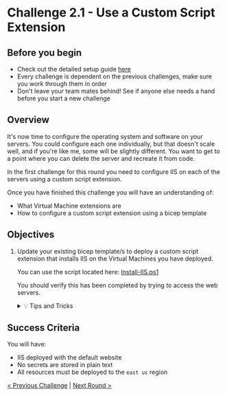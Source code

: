 # Challenge 2.1 - Use a Custom Script Extension

## Before you begin

* Check out the detailed setup guide [here](Setup/readme.md)
* Every challenge is dependent on the previous challenges, make sure you work through them in order
* Don't leave your team mates behind! See if anyone else needs a hand before you start a new challenge

## Overview

It's now time to configure the operating system and software on your servers. You could configure each one individually, but that doesn't scale well, and if you're like me, some will be slightly different. You want to get to a point where you can delete the server and recreate it from code.

In the first challenge for this round you need to configure IIS on each of the servers using a custom script extension.

Once you have finished this challenge you will have an understanding of:

* What Virtual Machine extensions are
* How to configure a custom script extension using a bicep template

## Objectives

1. Update your existing bicep template/s to deploy a custom script extension that installs IIS on the Virtual Machines you have deployed.

    You can use the script located here: [Install-IIS.ps1](Install-IIS.ps1)

    You should verify this has been completed by trying to access the web servers.

    <details>
    <summary>💡 Tips and Tricks</summary>
    <ul>
        <li>Can Visual Studio Code make it easier? with <code>res-vm-script-windows</code></li>
        <li>The <a href="https://docs.microsoft.com/en-us/azure/azure-resource-manager/bicep/child-resource-name-type#outside-parent-resource">parent</a> property in bicep might be handy here</li>
    </ul>
    </details>

## Success Criteria

You will have:
 - IIS deployed with the default website
 - No secrets are stored in plain text
 - All resources must be deployed to the `east us` region

[< Previous Challenge](../1.6/readme.md) | [Next Round >](../2.2/readme.md)